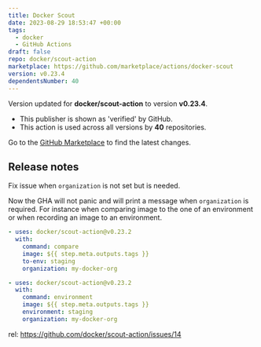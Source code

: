 ```yaml
---
title: Docker Scout
date: 2023-08-29 18:53:47 +00:00
tags:
  - docker
  - GitHub Actions
draft: false
repo: docker/scout-action
marketplace: https://github.com/marketplace/actions/docker-scout
version: v0.23.4
dependentsNumber: 40
---
```



Version updated for **docker/scout-action** to version **v0.23.4**.
- This publisher is shown as 'verified' by GitHub.
- This action is used across all versions by **40** repositories.

Go to the [GitHub Marketplace](https://github.com/marketplace/actions/docker-scout) to find the latest changes.

## Release notes

Fix issue when `organization` is not set but is needed.

Now the GHA will not panic and will print a message when `organization` is required. For instance when comparing image to the one of an environment or when recording an image to an environment.

```yaml
- uses: docker/scout-action@v0.23.2
  with:
    command: compare
    image: ${{ step.meta.outputs.tags }}
    to-env: staging
    organization: my-docker-org
```

```yaml
- uses: docker/scout-action@v0.23.2
  with:
    command: environment
    image: ${{ step.meta.outputs.tags }}
    environment: staging
    organization: my-docker-org
```

rel: https://github.com/docker/scout-action/issues/14
